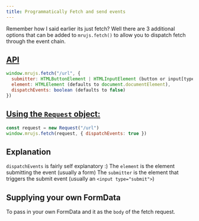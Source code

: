 ```yaml
---
title: Programmatically Fetch and send events
---
```


Remember how I said earlier its just fetch? Well there are 3 additional
options that can be added to `mrujs.fetch()` to allow you to dispatch
fetch through the event chain.

## [API](#api)

```js
window.mrujs.fetch("/url", {
  submitter: HTMLButtonElement | HTMLInputElement (button or input[type="submit"]),
  element: HTMLElement (defaults to document.documentElement),
  dispatchEvents: boolean (defaults to false)
})
```

## [Using the `Request` object:](#using-the-request-object)

```js
const request = new Request("/url")
window.mrujs.fetch(request, { dispatchEvents: true })
```

## Explanation

`dispatchEvents` is fairly self explanatory :)
The `element` is the element submitting the event (usually a form)
The `submitter` is the element that triggers the submit event (usually an `<input type="submit">`)

## Supplying your own FormData

To pass in your own FormData and it as the `body` of the fetch request.
